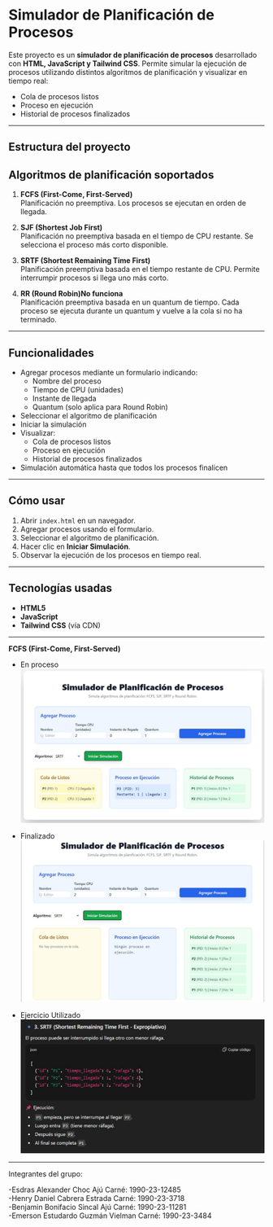 # Simulador de Planificación de Procesos

Este proyecto es un **simulador de planificación de procesos** desarrollado con **HTML, JavaScript y Tailwind CSS**. Permite simular la ejecución de procesos utilizando distintos algoritmos de planificación y visualizar en tiempo real:

- Cola de procesos listos
- Proceso en ejecución
- Historial de procesos finalizados

---

## Estructura del proyecto

## Algoritmos de planificación soportados

1. **FCFS (First-Come, First-Served)**  
   Planificación no preemptiva. Los procesos se ejecutan en orden de llegada.

2. **SJF (Shortest Job First)**  
   Planificación no preemptiva basada en el tiempo de CPU restante. Se selecciona el proceso más corto disponible.

3. **SRTF (Shortest Remaining Time First)**  
   Planificación preemptiva basada en el tiempo restante de CPU. Permite interrumpir procesos si llega uno más corto.

4. **RR (Round Robin)No funciona**  
   Planificación preemptiva basada en un quantum de tiempo. Cada proceso se ejecuta durante un quantum y vuelve a la cola si no ha terminado.

---

## Funcionalidades

- Agregar procesos mediante un formulario indicando:
  - Nombre del proceso
  - Tiempo de CPU (unidades)
  - Instante de llegada
  - Quantum (solo aplica para Round Robin)
- Seleccionar el algoritmo de planificación
- Iniciar la simulación
- Visualizar:
  - Cola de procesos listos
  - Proceso en ejecución
  - Historial de procesos finalizados
- Simulación automática hasta que todos los procesos finalicen

---

## Cómo usar

1. Abrir `index.html` en un navegador.
2. Agregar procesos usando el formulario.
3. Seleccionar el algoritmo de planificación.
4. Hacer clic en **Iniciar Simulación**.
5. Observar la ejecución de los procesos en tiempo real.

---

## Tecnologías usadas

- **HTML5**
- **JavaScript**
- **Tailwind CSS** (vía CDN)

---

**FCFS (First-Come, First-Served)** 

- En proceso
![Logo](https://github.com/BenjaminSk09/Proyecto-2/blob/8a90bd87bf055fafb429e12ed046e45ae8a80c4b/Capturas%20de%20Funcionamiento/SRTF1.jpeg)

- Finalizado
![Logo](https://github.com/BenjaminSk09/Proyecto-2/blob/8a90bd87bf055fafb429e12ed046e45ae8a80c4b/Capturas%20de%20Funcionamiento/SRTF2.jpeg)

- Ejercicio Utilizado
![Logo](https://github.com/BenjaminSk09/Proyecto-2/blob/8a90bd87bf055fafb429e12ed046e45ae8a80c4b/Capturas%20de%20Funcionamiento/SRTFEJEMPLO.jpeg)

---

Integrantes del grupo:     

-Esdras Alexander Choc Ajú         Carné: 1990-23-12485  
-Henry Daniel Cabrera Estrada      Carné: 1990-23-3718  
-Benjamin Bonifacio Sincal Ajú     Carné: 1990-23-11281  
-Emerson Estudardo Guzmán Vielman  Carné: 1990-23-3484  
